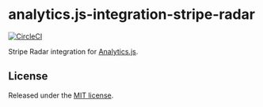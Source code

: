 # analytics.js-integration-stripe-radar
[![CircleCI](https://ci.segment.com/gh/segment-integrations/analytics.js-integration-stripe-radar/tree/master.svg?style=svg&circle-token=836c4403e82697fcd3362d2a0bb878a5f4777365)](https://ci.segment.com/gh/segment-integrations/analytics.js-integration-stripe-radar/tree/master)

Stripe Radar integration for [Analytics.js][].

## License

Released under the [MIT license](LICENSE).


[Analytics.js]: https://segment.com/docs/libraries/analytics.js/
[ci-link]: https://ci.segment.com/gh/segment-integrations/analytics.js-integration-stripe-radar
[ci-badge]: https://ci.segment.com/gh/segment-integrations/analytics.js-integration-stripe-radar.svg?style=svg
